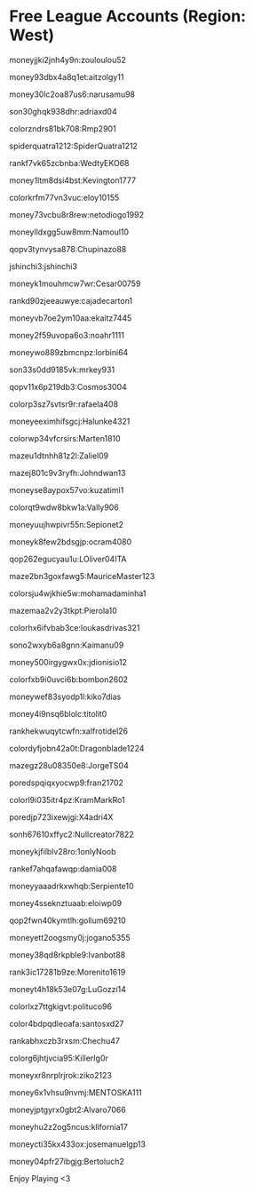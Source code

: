 # Free League Accounts (Region: West)

moneyjjki2jnh4y9n:zouloulou52

money93dbx4a8q1et:aitzolgy11

money30lc2oa87us6:narusamu98

son30ghqk938dhr:adriaxd04

colorzndrs81bk708:Rmp2901

spiderquatra1212:SpiderQuatra1212

rankf7vk65zcbnba:WedtyEKO68

money1ltm8dsi4bst:Kevington1777

colorkrfm77vn3vuc:eloy10155

money73vcbu8r8rew:netodiogo1992

moneylldxgg5uw8mm:Namoul10

qopv3tynvysa878:Chupinazo88

jshinchi3:jshinchi3

moneyk1mouhmcw7wr:Cesar00759

rankd90zjeeauwye:cajadecarton1

moneyvb7oe2ym10aa:ekaitz7445

money2f59uvopa6o3:noahr1111

moneywo889zbmcnpz:lorbini64

son33s0dd9185vk:mrkey931

qopv11x6p219db3:Cosmos3004

colorp3sz7svtsr9r:rafaela408

moneyeeximhifsgcj:Halunke4321

colorwp34vfcrsirs:Marten1810

mazeu1dtnhh81z2l:Zaliel09

mazej801c9v3ryfh:Johndwan13

moneyse8aypox57vo:kuzatimi1

colorqt9wdw8bkw1a:Vally906

moneyuujhwpivr55n:Sepionet2

moneyk8few2bdsgjp:ocram4080

qop262egucyau1u:LOliver04ITA

maze2bn3goxfawg5:MauriceMaster123

colorsju4wjkhie5w:mohamadaminha1

mazemaa2v2y3tkpt:Pierola10

colorhx6ifvbab3ce:loukasdrivas321

sono2wxyb6a8gnn:Kaimanu09

money500irgygwx0x:jdionisio12

colorfxb9i0uvci6b:bombon2602

moneywef83syodp1l:kiko7dias

money4i9nsq6blolc:titolit0

rankhekwuqytcwfn:xalfrotidel26

colordyfjobn42a0t:Dragonblade1224

mazegz28u08350e8:JorgeTS04

poredspqiqxyocwp9:fran21702

colorl9i035itr4pz:KramMarkRo1

poredjp723ixewjgi:X4adri4X

sonh67610xffyc2:Nullcreator7822

moneykjfilblv28ro:1onlyNoob

rankef7ahqafawqp:damia008

moneyyaaadrkxwhqb:Serpiente10

money4sseknztuaab:eloiwp09

qop2fwn40kymtlh:gollum69210

moneyett2oogsmy0j:jogano5355

money38qd8rkpble9:Ivanbot88

rank3ic17281b9ze:Morenito1619

moneyt4h18k53e07g:LuGozzi14

colorlxz7ttgkigvt:polituco96

color4bdpqdleoafa:santosxd27

rankabhxczb3rxsm:Chechu47

colorg6jhtjvcia95:KillerIg0r

moneyxr8nrplrjrok:ziko2123

money6x1vhsu9nvmj:MENTOSKA111

moneyjptgyrx0gbt2:Alvaro7066

moneyhu2z2og5ncus:klifornia17

moneycti35kx433ox:josemanuelgp13

money04pfr27ibgjg:Bertoluch2

Enjoy Playing <3
